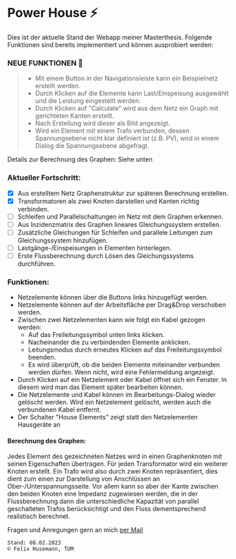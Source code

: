 # Power House ⚡ #

Dies ist der aktuelle Stand der Webapp meiner Masterthesis. Folgende Funktionen sind bereits implementiert und können ausprobiert werden:

### NEUE FUNKTIONEN 🎉 ###
> - Mit einem Button in der Navigationsleiste kann ein Beispielnetz erstellt werden.
> - Durch Klicken auf die Elemente kann Last/Einspeisung ausgewählt und die Leistung eingestellt werden.
> - Durch Klicken auf "Calculate" wird aus dem Netz ein Graph mit gerichteten Kanten erstellt.
> - Nach Erstellung wird dieser als Bild angezeigt.
> - Wird ein Element mit einem Trafo verbunden, dessen Spannungsebene nicht klar definiert ist (z.B. PV), wird in einem Dialog die Spannungsebene abgefragt.

Details zur Berechnung des Graphen: Siehe unten

### Aktueller Fortschritt: ###
- [x]  Aus erstelltem Netz Graphenstruktur zur späteren Berechnung erstellen.
- [x]  Transformatoren als zwei Knoten darstellen und Kanten richtig verbinden.
- [ ]  Schleifen und Parallelschaltungen im Netz mit dem Graphen erkennen.
- [ ]  Aus Inzidenzmatrix des Graphen lineares Gleichungssystem erstellen.
- [ ]  Zusätzliche Gleichungen für Schleifen und parallele Leitungen zum Gleichungssystem hinzufügen.
- [ ]  Lastgänge-/Einspeisungen in Elementen hinterlegen.
- [ ]  Erste Flussberechnung durch Lösen des Gleichungssystems durchführen.

### Funktionen: ###
- Netzelemente können über die Buttons links hinzugefügt werden.
- Netzelemente können auf der Arbeitsfläche per Drag&Drop verschoben werden.
- Zwischen zwei Netzelementen kann wie folgt ein Kabel gezogen werden:
  - Auf das Freileitungssymbol unten links klicken.
  - Nacheinander die zu verbindenden Elemente anklicken.
  - Leitungsmodus durch erneutes Klicken auf das Freileitungssymbol beenden.
  - Es wird überprüft, ob die beiden Elemente miteinander verbunden werden dürfen. Wenn nicht, wird eine Fehlermeldung angezeigt.
- Durch Klicken auf ein Netzelement oder Kabel öffnet sich ein Fenster. In diesem wird man das Element später bearbeiten können.
- Die Netzelemente und Kabel können im Bearbeitungs-Dialog wieder gelöscht werden. Wird ein Netzelement gelöscht, werden auch die verbundenen Kabel entfernt.
- Der Schalter "House Elements" zeigt statt den Netzelementen Hausgeräte an

#### Berechnung des Graphen: ####
Jedes Element des gezeichneten Netzes wird in einen Graphenknoten mit seinen Eigenschaften übertragen. Für jeden Transformator wird ein weiterer Knoten erstellt. 
  Ein Trafo wird also durch zwei Knoten repräsentiert, dies dient zum einen zur Darstellung von Anschlüssen an Ober-/Unterspannungsseite. Vor allem kann so aber der 
  Kante zwischen den beiden Knoten eine Impedanz zugewiesen werden, die in der Flussberechnung dann die unterschiedliche Kapazität von parallel geschalteten Trafos berücksichtigt und den Fluss dementsprechend realistisch berechnet.

Fragen und Anregungen gern an mich [per Mail](mailto:felix.husemann@tum.de)
~~~
Stand: 08.02.2023
© Felix Husemann, TUM
~~~